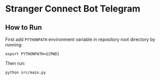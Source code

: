 # Stranger Connect Bot Telegram

## How to Run
First add `PYTHONPATH` environment variable in repository root directory by running: 

```
export PYTHONPATH=${PWD}
```

Then run: 
```
python src/main.py
```